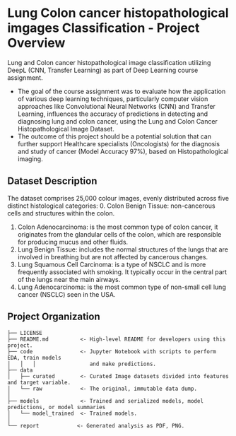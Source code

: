 # Lung Colon cancer histopathological imgages Classification - Project Overview
Lung and Colon cancer histopathological image classification utilizing DeepL (CNN, Transfer Learning) as part of Deep Learning course assignment.
- The goal of the course assignment was to evaluate how the application of various deep learning techniques, particularly computer vision approaches like Convolutional Neural Networks (CNN) and Transfer Learning, influences the accuracy of predictions in detecting and diagnosing lung and colon cancer, using the Lung and Colon Cancer Histopathological Image Dataset.
- The outcome of this project should be a potential solution that can further support Healthcare specialists (Oncologists) for the diagnosis and study of cancer (Model Accuracy 97%), based on Histopathological imaging.

## Dataset Description
The dataset comprises 25,000 colour images, evenly distributed across five distinct histological categories:
0. Colon Benign Tissue: non-cancerous cells and structures within the colon.
1. Colon Adenocarcinoma: is the most common type of colon cancer, it originates from the glandular cells of the colon, which are responsible for producing mucus and other fluids.
2. Lung Benign Tissue: includes the normal structures of the lungs that are involved in breathing but are not affected by cancerous changes.
3. Lung Squamous Cell Carcinoma: is a type of NSCLC and is more frequently associated with smoking. It typically occur in the central part of the lungs near the main airways.
4. Lung Adenocarcinoma: is the most common type of non-small cell lung cancer (NSCLC) seen in the USA.





Project Organization
------------

    ├── LICENSE
    ├── README.md          <- High-level README for developers using this project.
    ├── code               <- Jupyter Notebook with scripts to perform EDA, train models 
    │   │   │                 and make predictions.
    ├── data
    │   ├── curated        <- Curated Image datasets divided into features and target variable.
    │   └── raw            <- The original, immutable data dump.
    │
    ├── models             <- Trained and serialized models, model predictions, or model summaries
    │   └── model_trained  <- Trained models.   
    │
    └── report            <- Generated analysis as PDF, PNG.
